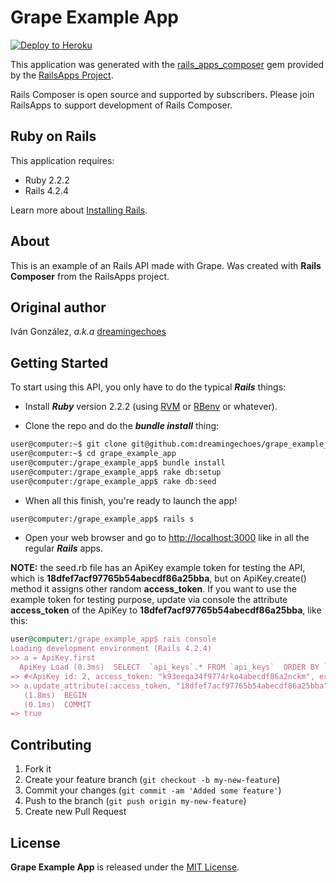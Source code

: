 Grape Example App
================

[![Deploy to Heroku](https://www.herokucdn.com/deploy/button.png)](https://heroku.com/deploy)

This application was generated with the [rails_apps_composer](https://github.com/RailsApps/rails_apps_composer) gem
provided by the [RailsApps Project](http://railsapps.github.io/).

Rails Composer is open source and supported by subscribers. Please join RailsApps to support development of Rails Composer.

Ruby on Rails
-------------

This application requires:

- Ruby 2.2.2
- Rails 4.2.4

Learn more about [Installing Rails](http://railsapps.github.io/installing-rails.html).

About
-----

This is an example of an Rails API made with Grape. Was created with **Rails Composer** from the RailsApps project.

Original author
---------------

Iván González, *a.k.a* [dreamingechoes](https://github.com/dreamingechoes)

Getting Started
---------------

To start using this API, you only have to do the typical ***Rails*** things:

* Install ***Ruby*** version 2.2.2 (using [RVM](https://github.com/rvm/rvm) or [RBenv](https://github.com/sstephenson/rbenv) or whatever).

* Clone the repo and do the ***bundle install*** thing:

```sh
user@computer:~$ git clone git@github.com:dreamingechoes/grape_example_app.git
user@computer:~$ cd grape_example_app
user@computer:/grape_example_app$ bundle install
user@computer:/grape_example_app$ rake db:setup
user@computer:/grape_example_app$ rake db:seed
```

* When all this finish, you're ready to launch the app!

```sh
user@computer:/grape_example_app$ rails s
```

* Open your web browser and go to [http://localhost:3000](http://localhost:3000) like in all the regular ***Rails*** apps.

**NOTE:** the seed.rb file has an ApiKey example token for testing the API, which is **18dfef7acf97765b54abecdf86a25bba**, but on ApiKey.create() method it assigns other random **access_token**. If you want to use the example token for testing purpose, update via console the attribute **access_token** of the ApiKey to **18dfef7acf97765b54abecdf86a25bba**, like this:

```ruby
user@computer:/grape_example_app$ rais console
Loading development environment (Rails 4.2.4)
>> a = ApiKey.first
  ApiKey Load (0.3ms)  SELECT  `api_keys`.* FROM `api_keys`  ORDER BY `api_keys`.`id` ASC LIMIT 1
=> #<ApiKey id: 2, access_token: "k93eeqa34f9774rko4abecdf86a2nckm", expires_at: "2043-03-12 21:03:46", user_id: 3, active: nil, created_at: "2015-10-26 21:03:46", updated_at: "2015-10-26 21:05:03">
>> a.update_attribute(:access_token, "18dfef7acf97765b54abecdf86a25bba")
   (1.8ms)  BEGIN
   (0.1ms)  COMMIT
=> true
```

Contributing
------------

1. Fork it
2. Create your feature branch (`git checkout -b my-new-feature`)
3. Commit your changes (`git commit -am 'Added some feature'`)
4. Push to the branch (`git push origin my-new-feature`)
5. Create new Pull Request

License
-------

**Grape Example App** is released under the [MIT License](http://www.opensource.org/licenses/MIT).
